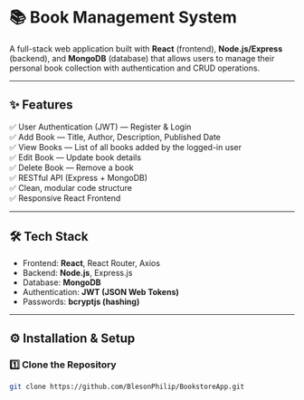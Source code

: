 # 📚 Book Management System

A full-stack web application built with **React** (frontend), **Node.js/Express** (backend), and **MongoDB** (database) that allows users to manage their personal book collection with authentication and CRUD operations.

---

## ✨ Features

✅ User Authentication (JWT) — Register & Login  
✅ Add Book — Title, Author, Description, Published Date  
✅ View Books — List of all books added by the logged-in user  
✅ Edit Book — Update book details  
✅ Delete Book — Remove a book  
✅ RESTful API (Express + MongoDB)  
✅ Clean, modular code structure  
✅ Responsive React Frontend

---

## 🛠️ Tech Stack

- Frontend: **React**, React Router, Axios
- Backend: **Node.js**, Express.js
- Database: **MongoDB**
- Authentication: **JWT (JSON Web Tokens)**
- Passwords: **bcryptjs (hashing)**

---

## ⚙️ Installation & Setup

### 1️⃣ Clone the Repository

```bash
git clone https://github.com/BlesonPhilip/BookstoreApp.git

```
